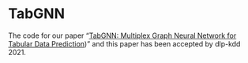 # TabGNN

The code for our paper “[TabGNN: Multiplex Graph Neural Network for Tabular Data Prediction](https://arxiv.org/abs/2108.09127))” and this paper has been accepted by dlp-kdd 2021.

